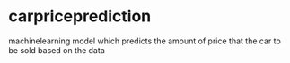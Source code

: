 # carpriceprediction
machinelearning model which predicts the amount of price that the car to be sold based on the data 
